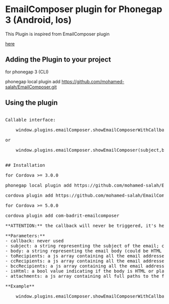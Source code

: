 # EmailComposer plugin for Phonegap 3 (Android, Ios) #

This Plugin is inspired from EmailComposer plugin

[here](https://github.com/GalCohen/EmailComposer-phonegap-plugin)

## Adding the Plugin to your project ##

for phonegap 3 (CLI)

phonegap local plugin add https://github.com/mohamed-salah/EmailComposer.git

## Using the plugin ##

<pre>

Callable interface:

	window.plugins.emailComposer.showEmailComposerWithCallback(callback,subject,body,toRecipients,ccRecipients,bccRecipients,isHtml,attachments);

or

	window.plugins.emailComposer.showEmailComposer(subject,body,toRecipients,ccRecipients,bccRecipients,isHtml,attachments);


## Installation 

for Cordova >= 3.0.0

phonegap local plugin add https://github.com/mohamed-salah/EmailComposer.git

cordova plugin add https://github.com/mohamed-salah/EmailComposer.git

for Cordova >= 5.0.0

cordova plugin add com-badrit-emailcomposer

**ATTENTION:** the callback will never be triggered, it's here only for consistency with the iOS plugin

**Parameters:**
- callback: never used
- subject: a string representing the subject of the email; can be null
- body: a string representing the email body (could be HTML code, in this case set **isHtml** to **true**); can be null
- toRecipients: a js array containing all the email addresses for TO field; can be null/empty
- ccRecipients: a js array containing all the email addresses for CC field; can be null/empty
- bccRecipients: a js array containing all the email addresses for BCC field; can be null/empty
- isHtml: a bool value indicating if the body is HTML or plain text
- attachments: a js array containing all full paths to the files you want to attach; can be null/empty

**Example**

	window.plugins.emailComposer.showEmailComposerWithCallback(null,"Look at this photo","Take a look at <b>this<b/>:",["example@email.com", "johndoe@email.org"],[],[],true,["_complete_path/image.jpg", "_other_complete_path/file.zip"]);


</pre>